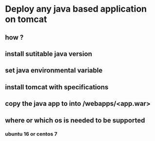 # Deploy any java based application on tomcat
## how ?
## install sutitable java version
## set java environmental variable
## install tomcat with specifications
## copy the java app to into <tomcat directory>/webapps/<app.war>

## where or which os is needed to be supported
### ubuntu 16 or centos 7
